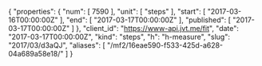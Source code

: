{
  "properties": {
    "num": [
      7590
    ],
    "unit": [
      "steps"
    ],
    "start": [
      "2017-03-16T00:00:00Z"
    ],
    "end": [
      "2017-03-17T00:00:00Z"
    ],
    "published": [
      "2017-03-17T00:00:00Z"
    ]
  },
  "client_id": "https://www-api.jvt.me/fit",
  "date": "2017-03-17T00:00:00Z",
  "kind": "steps",
  "h": "h-measure",
  "slug": "2017/03/d3aQJ",
  "aliases": [
    "/mf2/16eae590-f533-425d-a628-04a689a58e18/"
  ]
}
